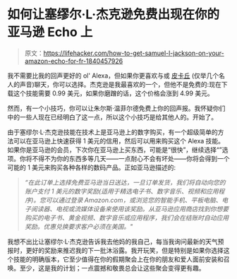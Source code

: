 # 如何让塞缪尔·L·杰克逊免费出现在你的亚马逊 Echo 上

> 原文：<https://lifehacker.com/how-to-get-samuel-l-jackson-on-your-amazon-echo-for-fr-1840457926>

我不需要比我的回声更好的 ol' Alexa，但如果你更喜欢与或 [皮卡丘](https://smile.amazon.com/gp/product/B074X8X6RL?asc_campaign=InlineText&asc_refurl=https://lifehacker.com/how-to-get-samuel-l-jackson-on-your-amazon-echo-for-fr-1840457926&asc_source=&ref=skillrw_dsk_pnps__4&tag=kinjalifehackerlink-20) (仅举几个名人的声音)聊天，你可以选择。杰克逊是我最喜欢的一个，但他不是免费的:现在下载这个技能需要 0.99 美元，如果你磨蹭的话，这个价格会涨到 4.99 美元。



然而，有一个小技巧，你可以让朱尔斯·温菲尔德免费上你的回声报。我怀疑你们中的一些人现在已经明白了这一点，所以这个小技巧是给其他人的。开始了。

由于塞缪尔·L·杰克逊技能在技术上是亚马逊上的数字购买，有一个超级简单的方法可以在亚马逊上快速获得 1 美元的信用，然后可以用来购买这个 Alexa 技能。如果你是亚马逊的会员，下次你在亚马逊上买东西，可能是“很快”，继续选择“”选项。你将不得不为你的东西多等几天——一点耐心不会有坏处——你将会得到一个可能的 1 美元来购买各种各样的数码产品。正如亚马逊描述的:

> *“在此订单上选择免费亚马逊当日送达，一旦订单发货，我们将自动向您的账户支付 1 美元的数字奖励(适用于精选电子书、数字音乐、视频和应用程序)。您可以通过登录 Amazon.com，或浏览您的智能手机、平板电脑、电子阅读器、电视或流媒体设备来使用该奖励。从亚马逊应用商店找到你想要购买的电子书、黄金视频、数字音乐或应用程序，我们会在结账时自动应用奖励。优惠兑换要求客户必须在美国。"*

我想不出比让塞缪尔·L·杰克逊告诉我去他妈的我自己，每当我询问最新的天气预报时，更好的奖励来推迟我的下一批沐浴露。我开玩笑，但是特别是如果你选择这个技能的明确版本，它至少值得在你的假期聚会上在你的朋友和爱人面前安装和召唤。至少，这是我的计划；一点震撼和敬畏总会让这些聚会变得更有趣。